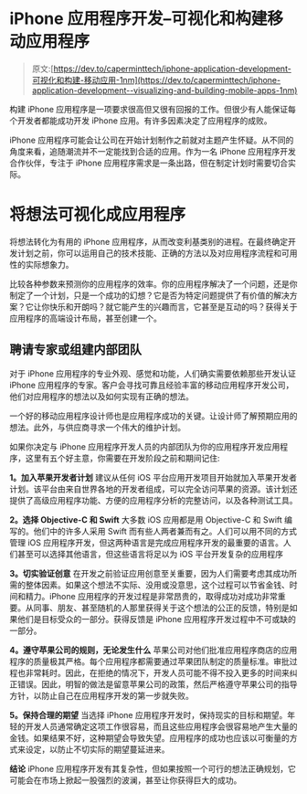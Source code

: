 # iPhone 应用程序开发–可视化和构建移动应用程序

> 原文:[https://dev.to/caperminttech/iphone-application-development-可视化和构建-移动应用-1nm](https://dev.to/caperminttech/iphone-application-development--visualizing-and-building-mobile-apps-1nm)

构建 iPhone 应用程序是一项要求很高但又很有回报的工作。但很少有人能保证每个开发者都能成功开发 iPhone 应用。有许多因素决定了应用程序的成败。

iPhone 应用程序可能会让公司在开始计划制作之前就对主题产生怀疑。从不同的角度来看，追随潮流并不一定能找到合适的应用。作为一名 iPhone 应用程序开发合作伙伴，专注于 iPhone 应用程序需求是一条出路，但在制定计划时需要切合实际。

# [](#visualizing-the-idea-into-an-app)将想法可视化成应用程序

将想法转化为有用的 iPhone 应用程序，从而改变利基类别的进程。在最终确定开发计划之前，你可以运用自己的技术技能、正确的方法以及对应用程序流程和可用性的实际想象力。

比较各种参数来预测你的应用程序的效率。你的应用程序解决了一个问题，还是你制定了一个计划，只是一个成功的幻想？它是否为特定问题提供了有价值的解决方案？它让你快乐和开朗吗？就它能产生的兴趣而言，它甚至是互动的吗？获得关于应用程序的高端设计布局，甚至创建一个。

## [](#hire-experts-or-get-an-inhouse-team)聘请专家或组建内部团队

对于 iPhone 应用程序的专业外观、感觉和功能，人们确实需要依赖那些开发认证 iPhone 应用程序的专家。客户会寻找可靠且经验丰富的移动应用程序开发公司，他们对应用程序的想法以及如何实现有正确的想法。

一个好的移动应用程序设计师也是应用程序成功的关键。让设计师了解预期应用的想法。此外，与供应商寻求一个伟大的维护计划。

如果你决定与 iPhone 应用程序开发人员的内部团队为你的应用程序开发应用程序，这里有五个好主意，你需要在开发阶段之前和期间记住:

**1。加入苹果开发者计划**
建议从任何 iOS 平台应用开发项目开始就加入苹果开发者计划。该平台由来自世界各地的开发者组成，可以完全访问苹果的资源。该计划还提供了高级应用程序功能、方便的应用程序分析的完整访问，以及各种测试工具。

**2。选择 Objective-C 和 Swift**
大多数 iOS 应用都是用 Objective-C 和 Swift 编写的。他们中的许多人采用 Swift 而有些人两者兼而有之。人们可以用不同的方式管理 iOS 应用程序开发，但这两种语言是完成应用程序开发的最重要的语言。人们甚至可以选择其他语言，但这些语言将足以为 iOS 平台开发复杂的应用程序

**3。切实验证创意**
在开发之前验证应用创意至关重要，因为人们需要考虑其成功所需的整体因素。如果这个想法不实际、没用或没意思，这个过程可以节省金钱、时间和精力。iPhone 应用程序的开发过程是非常昂贵的，取得成功对成功非常重要。从同事、朋友、甚至随机的人那里获得关于这个想法的公正的反馈，特别是如果他们是目标受众的一部分。获得反馈是 iPhone 应用程序开发过程中不可或缺的一部分。

**4。遵守苹果公司的规则，无论发生什么**
苹果公司对他们批准应用程序商店的应用程序的质量极其严格。每个应用程序都需要通过苹果团队制定的质量标准。审批过程也非常耗时。因此，在拒绝的情况下，开发人员可能不得不投入更多的时间来纠正错误。因此，明智的做法是留意苹果公司的政策，然后严格遵守苹果公司的指导方针，以防止自己在应用程序开发的第一步就失败。

**5。保持合理的期望**
当选择 iPhone 应用程序开发时，保持现实的目标和期望。年轻的开发人员通常确定这项工作很容易，而且这些应用程序会很容易地产生大量的金钱。如果结果不好，这种期望会导致失望。应用程序的成功也应该以可衡量的方式来设定，以防止不切实际的期望蔓延进来。

**结论**
iPhone 应用程序开发有其复杂性，但如果按照一个可行的想法正确规划，它可能会在市场上掀起一股强烈的波澜，甚至让你获得巨大的成功。